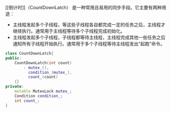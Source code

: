 [[倒计时]]（CountDownLatch） 是一种常用且易用的同步手段。它主要有两种用途：

+ 主线程发起多个子线程，等这些子线程各自都完成一定的任务之后，主线程才继续执行。通常用于主线程等待多个子线程完成初始化。
+ 主线程发起多个子线程，子线程都等待主线程，主线程完成其他一些任务之后通知所有子线程开始执行。通常用于多个子线程等待主线程发出“起跑”命令。



```c++
class CountDownLatch{
public:
	CountDownLatch(int count)
		: mutex_(),
		  condition_(mutex_),
		  count_(count)
	{}
private:
	mutable MutexLock mutex_;
	Condition condition_;
	int count_;
}
```

